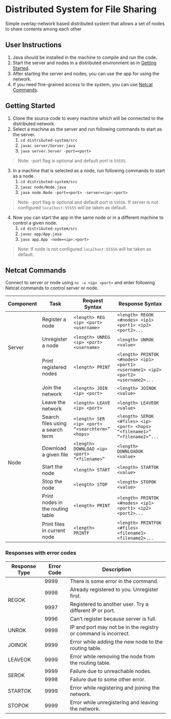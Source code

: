 # Distributed System for File Sharing
Simple overlay-network based distributed system that allows a set of nodes to share contents among each other

## User Instructions

1. Java should be installed in the machine to compile and run the code.
2. Start the server and nodes in a distributed environment as in [Getting Started](#getting-started).
3. After starting the server and nodes, you can use the app for using the network.
4. If you need fine-grained access to the system, you can use [Netcat Commands](#netcat-commands).

## Getting Started
1. Clone the source code to every machine which will be connected to the distributed network.
2. Select a machine as the server and run following commands to start as the server.
    1. `cd distributed-system/src`
    2. `javac server/Server.java`
    3. `java server.Server -port=<port>`
>Note: -port flag is optional and default port is `55555`.
3. In a machine that is selected as a node, run following commands to start as a node.
    1. `cd distributed-system/src`
    2. `javac node/Node.java`
    3. `java node.Node -port=<port> -server=<ip>:<port>`
>Note: -port flag is optional and default port is `55556`. If server is not configured `localhost:55555` will be taken as default.
4. Now you can start the app in the same node or in a different machine to control a given node. 
    1. `cd distributed-system/src`
    2. `javac app/App.java`
    3. `java app.App -node=<ip>:<port>`
>Note: If node is not configured `localhost:55556` will be taken as default.

## Netcat Commands
Connect to server or node using `nc -u <ip> <port>` and enter following Netcat commands to control server or node.

<table>
    <thead>
        <tr>
            <th>Component</th>
            <th>Task</th>
            <th>Request Syntax</th>
            <th>Response Syntax</th>
        </tr>
    </thead>
    <tbody>
        <tr>
            <td rowspan="3">Server</td>
            <td>Register a node</td>
            <td><code>&lt;length> REG &lt;ip> &lt;port> &lt;username></code></td>
            <td><code>&lt;length> REGOK &lt;#nodes> &lt;ip1> &lt;port1> &lt;ip2> &lt;port2>...</code></td>
        </tr>
        <tr>
            <td>Unregister a node</td>
            <td><code>&lt;length> UNREG &lt;ip> &lt;port> &lt;username></code></td>
            <td><code>&lt;length> UNROK &lt;value></code></td>
        </tr>
        <tr>
            <td>Print registered nodes</td>
            <td><code>&lt;length> PRINT</code></td>
            <td><code>&lt;length> PRINTOK &lt;#nodes> &lt;ip1> &lt;port1> &lt;username1> &lt;ip2> &lt;port2> &lt;username2>...</code></td>
        </tr>
        <tr>
            <td rowspan="8">Node</td>
            <td>Join the network</td>
            <td><code>&lt;length> JOIN &lt;ip> &lt;port></code></td>
            <td><code>&lt;length> JOINOK &lt;value></code></td>
        </tr>
        <tr>
            <td>Leave the network</td>
            <td><code>&lt;length> LEAVE &lt;ip> &lt;port></code></td>
            <td><code>&lt;length> LEAVEOK &lt;value></code></td>
        </tr>
        <tr>
            <td>Search files using a search term</td>
            <td><code>&lt;length> SER &lt;ip> &lt;port> “&lt;searchterm>” &lt;hops></code></td>
            <td><code>&lt;length> SEROK &lt;#files> &lt;ip> &lt;port> &lt;hops> “&lt;filename1>” “&lt;filename2>”...</code></td>
        </tr>
        <tr>
            <td>Download a given file</td>
            <td><code>&lt;length> DOWNLOAD &lt;ip> &lt;port> “&lt;filename>”</code></td>
            <td><code>&lt;length> DOWNLOADOK &lt;value></code></td>
        </tr>
        <tr>
            <td>Start the node</td>
            <td><code>&lt;length> START</code></td>
            <td><code>&lt;length> STARTOK &lt;value></code></td>
        </tr>
        <tr>
            <td>Stop the node</td>
            <td><code>&lt;length> STOP</code></td>
            <td><code>&lt;length> STOPOK &lt;value></code></td>
        </tr>
        <tr>
            <td>Print nodes in the routing table</td>
            <td><code>&lt;length> PRINT</code></td>
            <td><code>&lt;length> PRINTOK &lt;#nodes> &lt;ip1> &lt;port1> &lt;ip2> &lt;port2>...</code></td>
        </tr>
        <tr>
            <td>Print files in current node</td>
            <td><code>&lt;length> PRINTF</code></td>
            <td><code>&lt;length> PRINTFOK &lt;#files> &lt;filename1> &lt;filename2>...</code></td>
        </tr>
    </tbody>
</table>

### Responses with error codes

<table>
    <thead>
        <tr>
            <th>Response Type</th>
            <th>Error Code</th>
            <th>Description</th>
        </tr>
    </thead>
    <tbody>
        <tr>
            <td rowspan=4>REGOK</td>
            <td>9999</td>
            <td>There is some error in the command.</td>
        </tr>
        <tr>
            <td>9998</td>
            <td>Already registered to you. Unregister first.</td>
        </tr>
        <tr>
            <td>9997</td>
            <td>Registered to another user. Try a different IP or port.</td>
        </tr>
        <tr>
            <td>9996</td>
            <td>Can’t register because server is full.</td>
        </tr>
        <tr>
            <td>UNROK</td>
            <td>9999</td>
            <td>IP and port may not be in the registry or command is incorrect.</td>
        </tr>
        <tr>
            <td>JOINOK</td>
            <td>9999</td>
            <td>Error while adding the new node to the routing table.</td>
        </tr>
        <tr>
            <td>LEAVEOK</td>
            <td>9999</td>
            <td>Error while removing the node from the routing table.</td>
        </tr>
        <tr>
            <td rowspan="2">SEROK</td>
            <td>9999</td>
            <td>Failure due to unreachable nodes.</td>
        </tr>
        <tr>
            <td>9998</td>
            <td>Failure due to some other error.</td>
        </tr>
        <tr>
            <td>STARTOK</td>
            <td>9999</td>
            <td>Error while registering and joining the network.</td>
        </tr>
        <tr>
            <td>STOPOK</td>
            <td>9999</td>
            <td>Error while unregistering and leaving the network.</td>
        </tr>
    </tbody>
</table>



